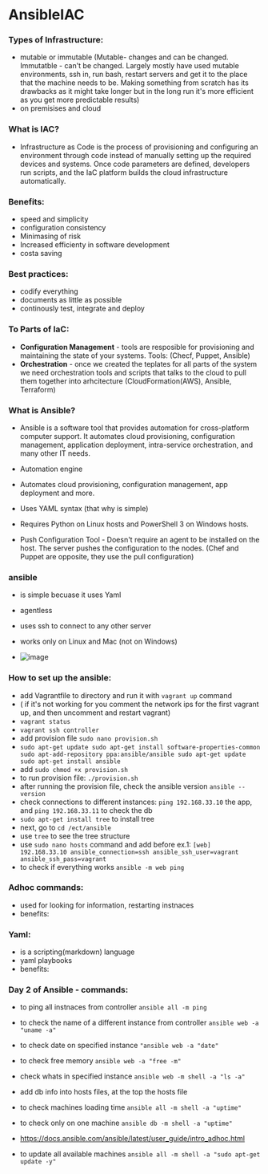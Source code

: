 # AnsibleIAC
### Types of Infrastructure:
- mutable or immutable (Mutable- changes and can be changed. Immutatble - can't be changed.
Largely mostly have used mutable environments, ssh in, run bash, restart servers and get it to the place that the machine needs to be.
Making something from scratch has its drawbacks as it might take longer but in the long run it's more efficient as you get more predictable results)
- on premisises and cloud

### What is IAC?
- Infrastructure as Code is the process of provisioning and configuring an environment through code instead of manually setting up the required devices and systems. Once code parameters are defined, developers run scripts, and the IaC platform builds the cloud infrastructure automatically.

### Benefits:
 - speed and simplicity
 - configuration consistency
 - Minimasing of risk
 - Increased efficienty in software development
 - costa saving
 
 ### Best practices: 
 - codify everything
 - documents as little as possible
 - continously test, integrate and deploy


### To Parts of IaC:
- **Configuration Management**  - tools are resposible for provisioning and maintaining the state of your systems. Tools: (Checf, Puppet, Ansible)
- **Orchestration** - once we created the teplates for all parts of the system we need orchestration tools and scripts that talks to the cloud to pull them together into arhcitecture (CloudFormation(AWS), Ansible, Terraform)

### What is Ansible?
- Ansible is a software tool that provides automation for cross-platform computer support. It automates cloud provisioning, configuration management, application deployment, intra-service orchestration, and many other IT needs.

- Automation engine
- Automates cloud provisioning, configuration management, app deployment and more.
- Uses YAML syntax (that why is simple)
- Requires Python on Linux hosts and PowerShell 3 on Windows hosts.
- Push Configuration Tool - Doesn't require an agent to be installed on the host. The server pushes the configuration to the nodes. (Chef and Puppet are opposite, they use the pull configuration)  


### ansible
- is simple becuase it uses Yaml
- agentless
- uses ssh to connect to any other server
- works only on Linux and Mac (not on Windows)

- ![image](https://user-images.githubusercontent.com/47173937/117027612-c5797080-acf4-11eb-8b6e-7219fe02df4c.png)


### How to set up the ansible:
 - add Vagrantfile to directory and run it with `vagrant up` command
 - ( if it's not working for you comment the network ips for the first vagrant up, and then uncomment and restart vagrant)
 - `vagrant status`
 - `vagrant ssh controller`
 - add provision file `sudo nano provision.sh` 
 - `sudo apt-get update
sudo apt-get install software-properties-common
sudo apt-add-repository ppa:ansible/ansible
sudo apt-get update
sudo apt-get install ansible`
 - add `sudo chmod +x provision.sh`
 - to run provision file: `./provision.sh`
 - after running the provision file, check the ansible version `ansible --version`
 - check connections to different instances: `ping 192.168.33.10` the app, and `ping 192.168.33.11` to check the db
 - `sudo apt-get install tree` to install tree
 - next, go to `cd /ect/ansible`
 - use `tree` to see the tree structure
 - use `sudo nano hosts` command and add before ex.1: `[web]
192.168.33.10 ansible_connection=ssh ansible_ssh_user=vagrant ansible_ssh_pass=vagrant`
- to check if everything works `ansible -m web ping`

### Adhoc commands:
- used for looking for information, restarting instnaces
- benefits:

### Yaml:
- is a scripting(markdown) language
- yaml playbooks
- benefits: 

### Day 2 of Ansible - commands:
- to ping all instnaces from controller `ansible all -m ping` 
- to check the name of a different instance from controller `ansible web -a "uname -a"`
- to check date on specified instance `"ansible web -a "date"`
- to check free memory `ansible web -a "free -m"`
- check whats in specified instance `ansible web -m shell -a "ls -a"`
- add db info into hosts files, at the top the hosts file

- to check machines loading time `ansible all -m shell -a "uptime"`
- to check only on one machine `ansible db -m shell -a "uptime"`

- https://docs.ansible.com/ansible/latest/user_guide/intro_adhoc.html


- to update all available machines `ansible all -m shell -a "sudo apt-get update -y"`



